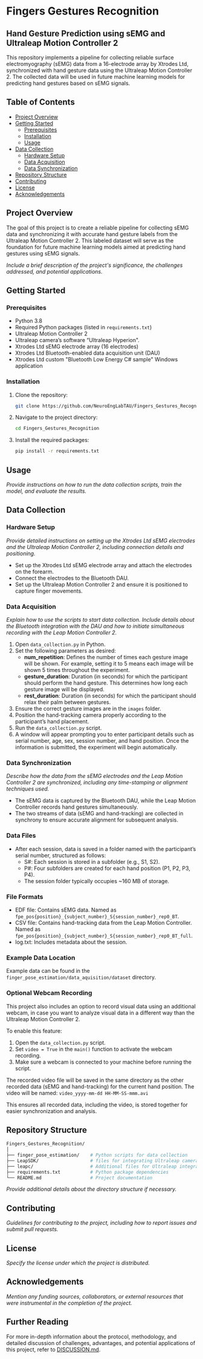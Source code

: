 # Fingers Gestures Recognition
## Hand Gesture Prediction using sEMG and Ultraleap Motion Controller 2

This repository implements a pipeline for collecting reliable surface electromyography (sEMG) data from a 16-electrode array by Xtrodes Ltd, synchronized with hand gesture data using the Ultraleap Motion Controller 2. The collected data will be used in future machine learning models for predicting hand gestures based on sEMG signals.

## Table of Contents
- [Project Overview](#project-overview)
- [Getting Started](#getting-started)
  - [Prerequisites](#prerequisites)
  - [Installation](#installation)
  - [Usage](#usage)
- [Data Collection](#data-collection)
  - [Hardware Setup](#hardware-setup)
  - [Data Acquisition](#data-acquisition)
  - [Data Synchronization](#data-synchronization)
- [Repository Structure](#repository-structure)
- [Contributing](#contributing)
- [License](#license)
- [Acknowledgements](#acknowledgements)

## Project Overview
The goal of this project is to create a reliable pipeline for collecting sEMG data and synchronizing it with accurate hand gesture labels from the Ultraleap Motion Controller 2. This labeled dataset will serve as the foundation for future machine learning models aimed at predicting hand gestures using sEMG signals.

*Include a brief description of the project's significance, the challenges addressed, and potential applications.*

## Getting Started

### Prerequisites
- Python 3.8
- Required Python packages (listed in `requirements.txt`)
- Ultraleap Motion Controller 2
- Ultraleap camera’s software “Ultraleap Hyperion".
- Xtrodes Ltd sEMG electrode array (16 electrodes)
- Xtrodes Ltd Bluetooth-enabled data acquisition unit (DAU)
- Xtrodes Ltd custom "Bluetooth Low Energy C# sample" Windows application


### Installation
1. Clone the repository:
   ```bash
   git clone https://github.com/NeuroEngLabTAU/Fingers_Gestures_Recognition.git

2. Navigate to the project directory:
   ```bash
   cd Fingers_Gestures_Recognition

3. Install the required packages:
   ```bash
   pip install -r requirements.txt

## Usage
*Provide instructions on how to run the data collection scripts, train the model, and evaluate the results.*

## Data Collection
### Hardware Setup
*Provide detailed instructions on setting up the Xtrodes Ltd sEMG electrodes and the Ultraleap Motion Controller 2, including connection details and positioning.*
- Set up the Xtrodes Ltd sEMG electrode array and attach the electrodes on the forearm.
- Connect the electrodes to the Bluetooth DAU.
- Set up the Ultraleap Motion Controller 2 and ensure it is positioned to capture finger movements.

### Data Acquisition
*Explain how to use the scripts to start data collection. Include details about the Bluetooth integration with the DAU and how to initiate simultaneous recording with the Leap Motion Controller 2.*
1. Open `data_collection.py` in Python.
2. Set the following parameters as desired:
    - **num_repetition**: Defines the number of times each gesture image will be shown. For example, setting it to 5 means each image will be shown 5 times throughout the experiment.
    - **gesture_duration**: Duration (in seconds) for which the participant should perform the hand gesture. This determines how long each gesture image will be displayed.
    - **rest_duration**: Duration (in seconds) for which the participant should relax their palm between gestures.
3. Ensure the correct gesture images are in the `images` folder.
4. Position the hand-tracking camera properly according to the participant’s hand placement.
5. Run the `data_collection.py` script.
6. A window will appear prompting you to enter participant details such as serial number, age, sex, session number, and hand position. Once the information is submitted, the experiment will begin automatically.


### Data Synchronization
*Describe how the data from the sEMG electrodes and the Leap Motion Controller 2 are synchronized, including any time-stamping or alignment techniques used.*
- The sEMG data is captured by the Bluetooth DAU, while the Leap Motion Controller records hand gestures simultaneously.
- The two streams of data (sEMG and hand-tracking) are collected in synchrony to ensure accurate alignment for subsequent analysis.

### Data Files
- After each session, data is saved in a folder named with the participant’s serial number, structured as follows:
  - S#: Each session is stored in a subfolder (e.g., S1, S2).
  - P#: Four subfolders are created for each hand position (P1, P2, P3, P4).
  - The session folder typically occupies ~160 MB of storage.
 
### File Formats
- EDF file: Contains sEMG data. Named as
  `fpe_pos{position}_{subject_number}_S{session_number}_rep0_BT`.
- CSV file: Contains hand-tracking data from the Leap Motion Controller. Named as
  `fpe_pos{position}_{subject_number}_S{session_number}_rep0_BT_full`.
- log.txt: Includes metadata about the session.

### Example Data Location
Example data can be found in the `finger_pose_estimation/data_aquisition/dataset` directory.

### Optional Webcam Recording

This project also includes an option to record visual data using an additional webcam, in case you want to analyze visual data in a different way than the Ultraleap Motion Controller 2.

To enable this feature:
1. Open the `data_collection.py` script.
2. Set `video = True` in the `main()` function to activate the webcam recording.
3. Make sure a webcam is connected to your machine before running the script.

The recorded video file will be saved in the same directory as the other recorded data (sEMG and hand-tracking) for the current hand position. The video will be named:
`video_yyyy-mm-dd HH-MM-SS-mmm.avi`

This ensures all recorded data, including the video, is stored together for easier synchronization and analysis.


## Repository Structure
   ```bash
   Fingers_Gestures_Recognition/
   │
   ├── finger_pose_estimation/    # Python scripts for data collection
   ├── LeapSDK/                   # files for integrating Ultraleap camera with python
   ├── leapc/                     # Additional files for Ultraleap integration
   ├── requirements.txt           # Python package dependencies
   └── README.md                  # Project documentation
```

*Provide additional details about the directory structure if necessary.*

## Contributing
*Guidelines for contributing to the project, including how to report issues and submit pull requests.*

## License
*Specify the license under which the project is distributed.*

## Acknowledgements
*Mention any funding sources, collaborators, or external resources that were instrumental in the completion of the project.*

## Further Reading
For more in-depth information about the protocol, methodology, and detailed discussion of challenges, advantages, and potential applications of this project, refer to [DISCUSSION.md](DISCUSSION.md).

